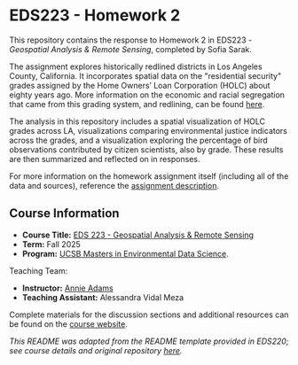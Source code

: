 # EDS223 - Homework 2

This repository contains the response to Homework 2 in EDS223 - *Geospatial Analysis & Remote Sensing*, completed by Sofia Sarak.

The assignment explores historically redlined districts in Los Angeles County, California. It incorporates spatial data on the "residential security" grades assigned by the Home Owners’ Loan Corporation (HOLC) about eighty years ago. More information on the economic and racial segregation that came from this grading system, and redlining, can be found [here](https://ncrc.org/holc/). 

The analysis in this repository includes a spatial visualization of HOLC grades across LA, visualizations comparing environmental justice indicators across the grades, and a visualization exploring the percentage of bird observations contributed by citizen scientists, also by grade. These results are then summarized and reflected on in responses.

For more information on the homework assignment itself (including all of the data and sources), reference the [assignment description](https://eds-223-geospatial.github.io/assignments/HW2.html).

## Course Information

-   **Course Title:** [EDS 223 - Geospatial Analysis & Remote Sensing](https://eds-223-geospatial.github.io/)
-   **Term:** Fall 2025
-   **Program:** [UCSB Masters in Environmental Data Science](https://bren.ucsb.edu/masters-programs/master-environmental-data-science).

Teaching Team:

-   **Instructor:** [Annie Adams](https://github.com/annieradams)
-   **Teaching Assistant:** Alessandra Vidal Meza

Complete materials for the discussion sections and additional resources can be found on the [course website](https://eds-223-geospatial.github.io/).

*This README was adapted from the README template provided in EDS220; see course details and original repository [here](https://github.com/sofiasarak/eds220-2025-in-class).*
